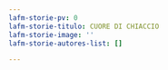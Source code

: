 ```yaml
---
lafm-storie-pv: 0
lafm-storie-titulo: CUORE DI CHIACCIO
lafm-storie-image: ''
lafm-storie-autores-list: []

---
```

